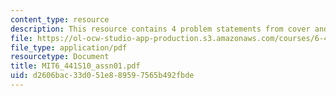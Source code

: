 ```yaml
---
content_type: resource
description: This resource contains 4 problem statements from cover and thomas.
file: https://ol-ocw-studio-app-production.s3.amazonaws.com/courses/6-441-information-theory-spring-2010/d2606bac33d051e889597565b492fbde_MIT6_441S10_assn01.pdf
file_type: application/pdf
resourcetype: Document
title: MIT6_441S10_assn01.pdf
uid: d2606bac-33d0-51e8-8959-7565b492fbde
---
```

